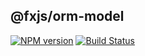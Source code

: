 ## @fxjs/orm-model

[![NPM version](https://img.shields.io/npm/v/@fxjs/orm-model.svg)](https://www.npmjs.org/package/@fxjs/orm-model)
[![Build Status](https://travis-ci.org/fxjs-modules/orm.svg)](https://travis-ci.org/fxjs-modules/orm)

